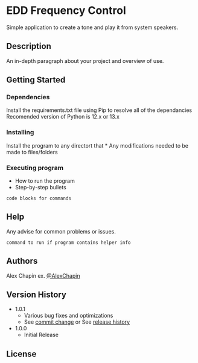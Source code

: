 # EDD Frequency Control

Simple application to create a tone and play it from system speakers.

## Description

An in-depth paragraph about your project and overview of use.

## Getting Started

### Dependencies

Install the requirements.txt file using Pip to resolve all of the dependancies
Recomended version of Python is 12.x or 13.x

### Installing

Install the program to any directort that * Any modifications needed to be made to files/folders

### Executing program

* How to run the program
* Step-by-step bullets
```
code blocks for commands
```

## Help

Any advise for common problems or issues.
```
command to run if program contains helper info
```

## Authors

Alex Chapin
ex. [@AlexChapin](https://github.com/AlexChapin)

## Version History

* 1.0.1
    * Various bug fixes and optimizations
    * See [commit change]() or See [release history]()
* 1.0.0
    * Initial Release

## License
